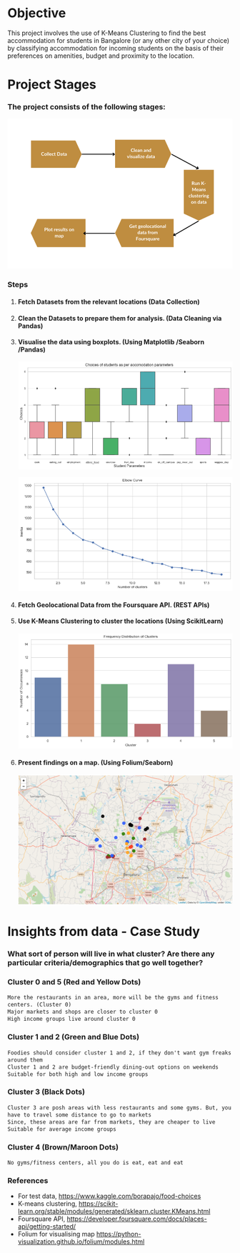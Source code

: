 # Objective 
This project involves the use of K-Means Clustering to find the best accommodation for students in Bangalore (or any other city of your choice) by classifying accommodation for incoming students on the basis of their preferences on amenities, budget and proximity to the location.

# Project Stages

### The project consists of the following stages:<br>

<img src="./results/workflow.png" alt="workflow">

### Steps
1. #### Fetch Datasets from the relevant locations (Data Collection)

2. #### Clean the Datasets to prepare them for analysis. (Data Cleaning via Pandas)

3. #### Visualise the data using boxplots. (Using Matplotlib /Seaborn /Pandas)<br>
   <img src="./results/boxplot.png" alt="boxplot"> <br>
   
   <img src="./results/elbow_curve.png" alt="elbow_curve">


4. #### Fetch Geolocational Data from the Foursquare API. (REST APIs) 

5. #### Use K-Means Clustering to cluster the locations (Using ScikitLearn) <br>

   <img src="./results/bargraph.png" alt="bargraph">

6. #### Present findings on a map. (Using Folium/Seaborn) <br>
   <img src="./results/map.png" alt="map">
   

# Insights from data - Case Study
### What sort of person will live in what cluster? Are there any particular criteria/demographics that go well together?

### Cluster 0 and 5 (Red and Yellow Dots)

    More the restaurants in an area, more will be the gyms and fitness centers. (Cluster 0)
    Major markets and shops are closer to cluster 0
    High income groups live around cluster 0

### Cluster 1 and 2 (Green and Blue Dots)

    Foodies should consider cluster 1 and 2, if they don't want gym freaks around them
    Cluster 1 and 2 are budget-friendly dining-out options on weekends
    Suitable for both high and low income groups

### Cluster 3 (Black Dots)

    Cluster 3 are posh areas with less restaurants and some gyms. But, you have to travel some distance to go to markets
    Since, these areas are far from markets, they are cheaper to live
    Suitable for average income groups

### Cluster 4 (Brown/Maroon Dots)

    No gyms/fitness centers, all you do is eat, eat and eat

### References
- For test data, https://www.kaggle.com/borapajo/food-choices
- K-means clustering, https://scikit-learn.org/stable/modules/generated/sklearn.cluster.KMeans.html
- Foursquare API, https://developer.foursquare.com/docs/places-api/getting-started/
- Folium for visualising map https://python-visualization.github.io/folium/modules.html
